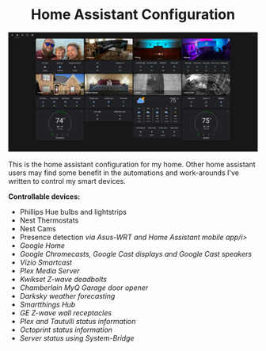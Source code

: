 <h1 style="text-align: center;"><strong>Home Assistant Configuration</strong></h1>

<img src="https://github.com/Bahnburner/home-assistant-config-v2/blob/master/screenshot.png?raw=true">

<p>This is the&nbsp;home assistant configuration for my home. Other home assistant users may find some benefit in the automations and work-arounds I've written to control my smart devices.&nbsp;</p>
<p><strong>Controllable devices:</strong></p>
<ul>
<li>Phillips Hue bulbs and lightstrips</li>
<li>Nest Thermostats</li>
<li>Nest Cams</li>
<li>Presence detection <i>via Asus-WRT and Home Assistant mobile app/i></li>
<li>Google Home</li>
<li>Google Chromecasts, Google Cast displays and Google Cast speakers</li>
<li>Vizio Smartcast</li>
<li>Plex Media Server</li>
<li>Kwikset Z-wave deadbolts</li>
<li>Chamberlain MyQ Garage door opener</li>
<li>Darksky weather forecasting</li>
<li>Smartthings Hub</li>
<li>GE Z-wave wall receptacles</li>
<li>Plex and Tautulli status information</li>
<li>Octoprint status information</li>
<li>Server status using System-Bridge</li>
</ul>
